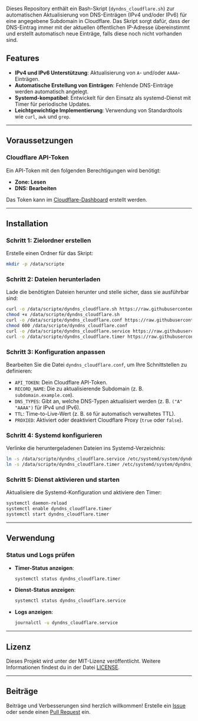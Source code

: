 Dieses Repository enthält ein Bash-Skript (`dyndns_cloudflare.sh`) zur automatischen Aktualisierung von DNS-Einträgen (IPv4 und/oder IPv6) für eine angegebene Subdomain in Cloudflare. Das Skript sorgt dafür, dass der DNS-Eintrag immer mit der aktuellen öffentlichen IP-Adresse übereinstimmt und erstellt automatisch neue Einträge, falls diese noch nicht vorhanden sind.

## Features
- **IPv4 und IPv6 Unterstützung**: Aktualisierung von `A`- und/oder `AAAA`-Einträgen.
- **Automatische Erstellung von Einträgen**: Fehlende DNS-Einträge werden automatisch angelegt.
- **Systemd-kompatibel**: Entwickelt für den Einsatz als systemd-Dienst mit Timer für periodische Updates.
- **Leichtgewichtige Implementierung**: Verwendung von Standardtools wie `curl`, `awk` und `grep`.

---

## Voraussetzungen

### Cloudflare API-Token
Ein API-Token mit den folgenden Berechtigungen wird benötigt:
- **Zone: Lesen**
- **DNS: Bearbeiten**

Das Token kann im [Cloudflare-Dashboard](https://dash.cloudflare.com/profile/api-tokens) erstellt werden.

---

## Installation

### Schritt 1: Zielordner erstellen
Erstelle einen Ordner für das Skript:
```bash
mkdir -p /data/scripte
```

### Schritt 2: Dateien herunterladen
Lade die benötigten Dateien herunter und stelle sicher, dass sie ausführbar sind:

```bash
curl -o /data/scripte/dyndns_cloudflare.sh https://raw.githubusercontent.com/homelab-global/UniFi/refs/heads/main/scripte/dyndns/cloudflare/dyndns_cloudflare.sh
chmod +x /data/scripte/dyndns_cloudflare.sh
curl -o /data/scripte/dyndns_cloudflare.conf https://raw.githubusercontent.com/homelab-global/UniFi/refs/heads/main/scripte/dyndns/cloudflare/dyndns_cloudflare.sh
chmod 600 /data/scripte/dyndns_cloudflare.conf
curl -o /data/scripte/dyndns_cloudflare.service https://raw.githubusercontent.com/homelab-global/UniFi/refs/heads/main/scripte/dyndns/cloudflare/dyndns_cloudflare.service
curl -o /data/scripte/dyndns_cloudflare.timer https://raw.githubusercontent.com/homelab-global/UniFi/refs/heads/main/scripte/dyndns/cloudflare/dyndns_cloudflare.timer

```

### Schritt 3: Konfiguration anpassen
Bearbeiten Sie die Datei `dyndns_cloudflare.conf`, um Ihre Schnittstellen zu definieren:
- `API_TOKEN`: Dein Cloudflare API-Token.
- `RECORD_NAME`: Die zu aktualisierende Subdomain (z. B. `subdomain.example.com`).
- `DNS_TYPES`: Gibt an, welche DNS-Typen aktualisiert werden (z. B. `("A" "AAAA")` für IPv4 und IPv6).
- `TTL`: Time-to-Live-Wert (z. B. `60` für automatisch verwaltetes TTL).
- `PROXIED`: Aktiviert oder deaktiviert Cloudflare Proxy (`true` oder `false`).

### Schritt 4: Systemd konfigurieren
Verlinke die heruntergeladenen Dateien ins Systemd-Verzeichnis:
```bash
ln -s /data/scripte/dyndns_cloudflare.service /etc/systemd/system/dyndns_cloudflare.service
ln -s /data/scripte/dyndns_cloudflare.timer /etc/systemd/system/dyndns_cloudflare.timer
```

### Schritt 5: Dienst aktivieren und starten
Aktualisiere die Systemd-Konfiguration und aktiviere den Timer:
```bash
systemctl daemon-reload
systemctl enable dyndns_cloudflare.timer
systemctl start dyndns_cloudflare.timer
```

---

## Verwendung

### Status und Logs prüfen
- **Timer-Status anzeigen**:
  ```bash
  systemctl status dyndns_cloudflare.timer
  ```

- **Dienst-Status anzeigen**:
  ```bash
  systemctl status dyndns_cloudflare.service
  ```

- **Logs anzeigen**:
  ```bash
  journalctl -u dyndns_cloudflare.service
  ```

---

## Lizenz
Dieses Projekt wird unter der MIT-Lizenz veröffentlicht. Weitere Informationen findest du in der Datei [LICENSE](https://github.com/homelab-global/UniFi/blob/main/LICENSE).

---

## Beiträge
Beiträge und Verbesserungen sind herzlich willkommen! Erstelle ein [Issue](https://github.com/homelab-global/UniFi/issues) oder sende einen [Pull Request](https://github.com/homelab-global/UniFi/pulls) ein.
